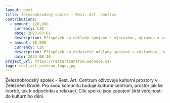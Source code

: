 ```yaml
---
layout: post
title: Železnobrodský spolek - Rest. Art. Centrum
contributions:
  - amount: 120,000
    currency: CZK
    date: 2023-03-01
    description: Příspěvek na náklady spojené s výstavbou, úpravou a provozními náklady kulturně-komunitního centra v Železném Brodě
  - amount: 80,000
    currency: CZK
    description: Příspěvek na dodatečné náklady spojené s výstavbou, úpravou a provozními náklady kulturně-komunitního centra v Železném Brodě
    date: 2023-08-10
project_url: https://restartcentrum.webnode.cz/ 
logo: rest_art_centrum_logo.jpg
---
```


Železnobrodský spolek - Rest. Art. Centrum oživovuje kulturní prostory v Železném Brodě. Pro svou komunitu buduje kulturní centrum, prostor jak ke tvorbě, tak k odpočinku a relaxaci. Cíle spolku jsou zapojení širší veřejnosti do kulturního dění.
